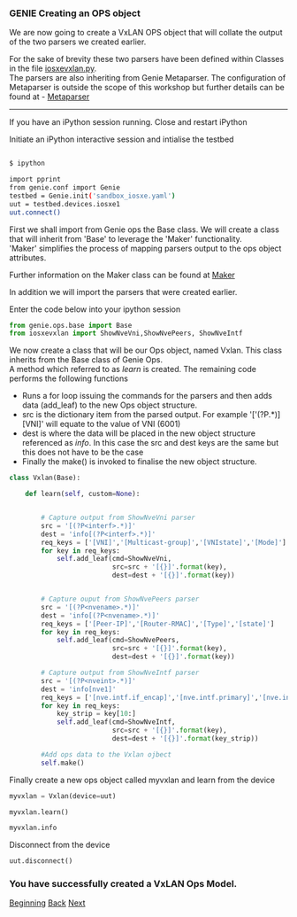 ### GENIE Creating an OPS object

We are now going to create a VxLAN OPS object that will collate the output of the two parsers we created earlier.

For the sake of brevity these two parsers have been defined within Classes in the file [iosxevxlan.py](../scripts/iosxevxlan.py).  
The parsers are also inheriting from Genie Metaparser.  The configuration of Metaparser is outside the scope of this workshop
but further details can be found at - [Metaparser](https://pubhub.devnetcloud.com/media/pyats-packages/docs/metaparser/index.html)

---

If you have an iPython session running. Close and restart iPython

Initiate an iPython interactive session and intialise the testbed

```bash

$ ipython

import pprint
from genie.conf import Genie
testbed = Genie.init('sandbox_iosxe.yaml')
uut = testbed.devices.iosxe1
uut.connect()

```    


First we shall import from Genie ops the Base class.  We will create a class that will inherit from 'Base' to leverage the
'Maker' functionality.  
'Maker' simplifies the process of mapping parsers output to the ops object attributes. 

Further information on the Maker class can be found at [Maker](https://pubhub.devnetcloud.com/media/pyats-packages/docs/genie/Ops/developer/maker.html) 

In addition we will import the parsers that were created earlier.

Enter the code below into your ipython session

```python
from genie.ops.base import Base
from iosxevxlan import ShowNveVni,ShowNvePeers, ShowNveIntf

```

We now create a class that will be our Ops object, named Vxlan.  This class inherits from the Base class of Genie Ops.  
A method which referred to as _learn_ is created.  The remaining code performs the following functions  

* Runs a for loop issuing the commands for the parsers and then adds data (add_leaf) to the new Ops object structure.
* src is the dictionary item from the parsed output. For example '['(?P<interf>.*)][VNI]' will equate to the value of VNI (6001)
* dest is where the data will be placed in the new object structure referenced as *info*.  In this case the src and dest keys are the same
but this does not have to be the case
* Finally the make() is invoked to finalise the new object structure.

```python
class Vxlan(Base):

    def learn(self, custom=None):


        # Capture output from ShowNveVni parser
        src = '[(?P<interf>.*)]'
        dest = 'info[(?P<interf>.*)]'
        req_keys = ['[VNI]','[Multicast-group]','[VNIstate]','[Mode]']
        for key in req_keys:
            self.add_leaf(cmd=ShowNveVni,
                          src=src + '[{}]'.format(key),
                          dest=dest + '[{}]'.format(key))


        # Capture ouput from ShowNvePeers parser
        src = '[(?P<nvename>.*)]'
        dest = 'info[(?P<nvename>.*)]'
        req_keys = ['[Peer-IP]','[Router-RMAC]','[Type]','[state]']
        for key in req_keys:
            self.add_leaf(cmd=ShowNvePeers,
                          src=src + '[{}]'.format(key),
                          dest=dest + '[{}]'.format(key))

        # Capture output from ShowNveIntf parser
        src = '[(?P<nveint>.*)]'
        dest = 'info[nve1]'
        req_keys = ['[nve.intf.if_encap]','[nve.intf.primary]','[nve.intf.source_intf]']
        for key in req_keys:
            key_strip = key[10:]
            self.add_leaf(cmd=ShowNveIntf,
                          src=src + '[{}]'.format(key),
                          dest=dest + '[{}]'.format(key_strip))

        #Add ops data to the Vxlan ojbect
        self.make()
```

Finally create a new ops object called myvxlan and learn from the device

```python
myvxlan = Vxlan(device=uut)

myvxlan.learn()

myvxlan.info

```

Disconnect from the device
```python
uut.disconnect()
```

### You have successfully created a VxLAN Ops Model.




[Beginning](../README.md)   [Back](./step5.md)  [Next](./step7.md)